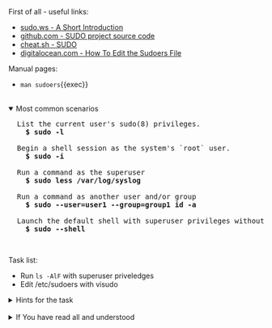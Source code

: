 First of all - useful links:

- [sudo.ws - A Short Introduction](https://www.sudo.ws/about/intro/)
- [github.com - SUDO project source code](https://github.com/sudo-project/sudo)
- [cheat.sh - SUDO](https://cheat.sh/sudo)
- [digitalocean.com - How To Edit the Sudoers File](https://www.digitalocean.com/community/tutorials/how-to-edit-the-sudoers-file)

Manual pages:
- `man sudoers`{{exec}}
<br>
<details open><summary>Most common scenarios</summary>
<pre>
  List the current user's sudo(8) privileges.
    <strong>$ sudo -l</strong><br>
  Begin a shell session as the system's `root` user.
    <strong>$ sudo -i</strong><br>
  Run a command as the superuser
    <strong>$ sudo less /var/log/syslog</strong><br>
  Run a command as another user and/or group
    <strong>$ sudo --user=user1 --group=group1 id -a</strong><br>
  Launch the default shell with superuser privileges without changing the environment
    <strong>$ sudo --shell</strong>
</pre>
</details><br>

Task list:
- Run `ls -AlF` with superuser priveledges
- Edit /etc/sudoers with visudo

<details><summary>Hints for the task</summary>
<pre>
<strong>Task 1:</strong>
  $ sudo ls -AlF
<br>
<strong>Task 2:</strong>
  $ visudo
</pre>
</details>
<br>
<details><summary>If You have read all and understood</summary>
<pre>
`touch IReadAllAndUndnderstood`{{exec}}
</pre>

